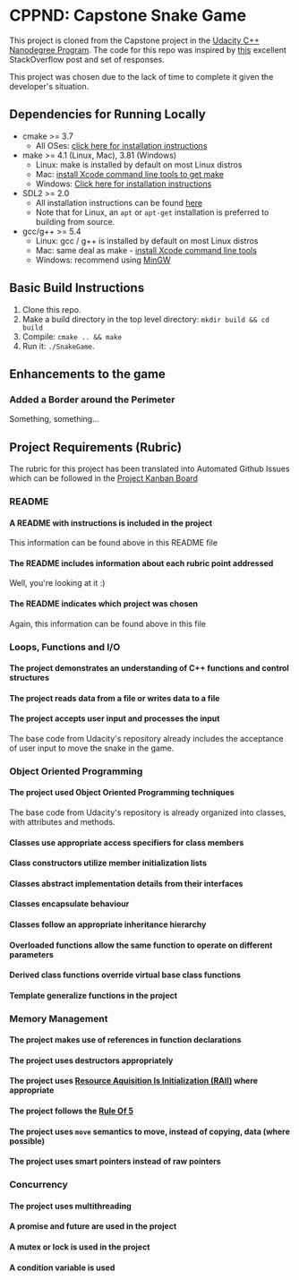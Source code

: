 # CPPND: Capstone Snake Game

This project is cloned from the Capstone project in the [Udacity C++ Nanodegree Program](https://www.udacity.com/course/c-plus-plus-nanodegree--nd213). The code for this repo was inspired by [this](https://codereview.stackexchange.com/questions/212296/snake-game-in-c-with-sdl) excellent StackOverflow post and set of responses.

This project was chosen due to the lack of time to complete it given the developer's situation.

## Dependencies for Running Locally
* cmake >= 3.7
  * All OSes: [click here for installation instructions](https://cmake.org/install/)
* make >= 4.1 (Linux, Mac), 3.81 (Windows)
  * Linux: make is installed by default on most Linux distros
  * Mac: [install Xcode command line tools to get make](https://developer.apple.com/xcode/features/)
  * Windows: [Click here for installation instructions](http://gnuwin32.sourceforge.net/packages/make.htm)
* SDL2 >= 2.0
  * All installation instructions can be found [here](https://wiki.libsdl.org/Installation)
  * Note that for Linux, an `apt` or `apt-get` installation is preferred to building from source.
* gcc/g++ >= 5.4
  * Linux: gcc / g++ is installed by default on most Linux distros
  * Mac: same deal as make - [install Xcode command line tools](https://developer.apple.com/xcode/features/)
  * Windows: recommend using [MinGW](http://www.mingw.org/)

## Basic Build Instructions

1. Clone this repo.
2. Make a build directory in the top level directory: `mkdir build && cd build`
3. Compile: `cmake .. && make`
4. Run it: `./SnakeGame`.

## Enhancements to the game

### Added a Border around the Perimeter

Something, something...

## Project Requirements (Rubric)

The rubric for this project has been translated into Automated Github Issues which can be followed in the [Project Kanban Board](https://github.com/DPontes/CppND-Capstone-Snake-Game/projects/1)

### README

#### A README with instructions is included in the project

This information can be found above in this README file

#### The README includes information about each rubric point addressed

Well, you're looking at it :)

#### The README indicates which project was chosen

Again, this information can be found above in this file

### Loops, Functions and I/O

#### The project demonstrates an understanding of C++ functions and control structures

#### The project reads data from a file or writes data to a file

#### The project accepts user input and processes the input

The base code from Udacity's repository already includes the acceptance of user input to move the snake in the game.

### Object Oriented Programming

#### The project used Object Oriented Programming techniques

The base code from Udacity's repository is already organized into classes, with attributes and methods.

#### Classes use appropriate access specifiers for class members

#### Class constructors utilize member initialization lists

#### Classes abstract implementation details from their interfaces

#### Classes encapsulate behaviour

#### Classes follow an appropriate inheritance hierarchy

#### Overloaded functions allow the same function to operate on different parameters

#### Derived class functions override virtual base class functions

#### Template generalize functions in the project

### Memory Management

#### The project makes use of references in function declarations

#### The project uses destructors appropriately

#### The project uses [Resource Aquisition Is Initialization (RAII)](https://en.cppreference.com/w/cpp/language/raii) where appropriate

#### The project follows the [Rule Of 5](https://en.cppreference.com/w/cpp/language/rule_of_three)

#### The project uses `move` semantics to move, instead of copying, data (where possible)

#### The project uses smart pointers instead of raw pointers

### Concurrency

#### The project uses multithreading

#### A promise and future are used in the project

#### A mutex or lock is used in the project

#### A condition variable is used
